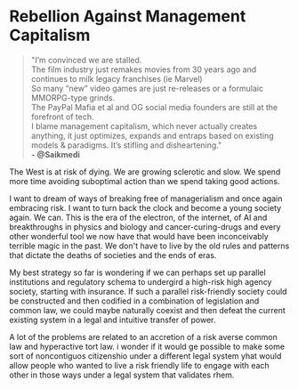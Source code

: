 # Rebellion Against Management Capitalism

> "I’m convinced we are stalled.  
> The film industry just remakes movies from 30 years ago and continues to milk legacy franchises (ie Marvel)  
> So many “new” video games are just re-releases or a formulaic MMORPG-type grinds.  
> The PayPal Mafia et al and OG social media founders are still at the forefront of tech.  
> I blame management capitalism, which never actually creates anything, it just optimizes, expands and entraps based on existing models & paradigms. It’s stifling and disheartening."  
> **- @Saikmedi**

The West is at risk of dying. We are growing sclerotic and slow. We spend more time avoiding suboptimal action than we spend taking good actions.

I want to dream of ways of breaking free of managerialism and once again embracing risk. I want to turn back the clock and become a young society again. We can. This is the era of the electron, of the internet, of AI and breakthroughs in physics and biology and cancer-curing-drugs and every other wonderful tool we now have that would have been inconceivably terrible magic in the past. We don't have to live by the old rules and patterns that dictate the deaths of societies and the ends of eras.

My best strategy so far is wondering if we can perhaps set up parallel institutions and regulatory schema to undergird a high-risk high agency society, starting with insurance. If such a parallel risk-friendly society could be constructed and then codified in a combination of legislation and common law, we could maybe naturally coexist and then defeat the current existing system in a legal and intuitive transfer of power.

A lot of the problems are related to an accretion of a risk averse common law and hyperactive tort law. i wonder if it would ge possible to make some sort of noncontiguos citizenshio under a different legal system yhat would allow people who wanted to live a risk friendly life to engage with each other in those ways under a legal system that validates rhem.